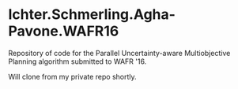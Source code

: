 # Ichter.Schmerling.Agha-Pavone.WAFR16
Repository of code for the Parallel Uncertainty-aware Multiobjective Planning algorithm submitted to WAFR '16.

Will clone from my private repo shortly.
